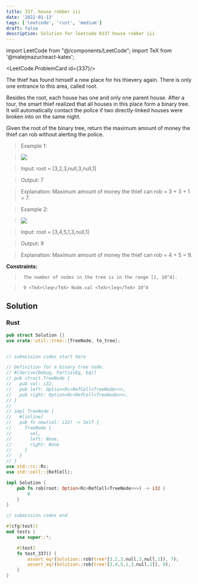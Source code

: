 ```yaml
---
title: 337. house robber iii
date: '2022-01-13'
tags: ['leetcode', 'rust', 'medium']
draft: false
description: Solution for leetcode 0337 house robber iii
---
```

import LeetCode from "@/components/LeetCode";
import TeX from '@matejmazur/react-katex';

<LeetCode.ProblemCard id={337}/>
 

  The thief has found himself a new place for his thievery again. There is only one entrance to this area, called root.

  Besides the root, each house has one and only one parent house. After a tour, the smart thief realized that all houses in this place form a binary tree. It will automatically contact the police if two directly-linked houses were broken into on the same night.

  Given the root of the binary tree, return the maximum amount of money the thief can rob without alerting the police.

   

 >   Example 1:

 >   ![](https://assets.leetcode.com/uploads/2021/03/10/rob1-tree.jpg)

 >   Input: root <TeX>=</TeX> [3,2,3,null,3,null,1]

 >   Output: 7

 >   Explanation: Maximum amount of money the thief can rob <TeX>=</TeX> 3 + 3 + 1 <TeX>=</TeX> 7.

  

 >   Example 2:

 >   ![](https://assets.leetcode.com/uploads/2021/03/10/rob2-tree.jpg)

 >   Input: root <TeX>=</TeX> [3,4,5,1,3,null,1]

 >   Output: 9

 >   Explanation: Maximum amount of money the thief can rob <TeX>=</TeX> 4 + 5 <TeX>=</TeX> 9.

  

   

  **Constraints:**

  

 >   	The number of nodes in the tree is in the range [1, 10^4].

 >   	0 <TeX>\leq</TeX> Node.val <TeX>\leq</TeX> 10^4


## Solution
### Rust
```rust
pub struct Solution {}
use crate::util::tree::{TreeNode, to_tree};


// submission codes start here

// Definition for a binary tree node.
// #[derive(Debug, PartialEq, Eq)]
// pub struct TreeNode {
//   pub val: i32,
//   pub left: Option<Rc<RefCell<TreeNode>>>,
//   pub right: Option<Rc<RefCell<TreeNode>>>,
// }
// 
// impl TreeNode {
//   #[inline]
//   pub fn new(val: i32) -> Self {
//     TreeNode {
//       val,
//       left: None,
//       right: None
//     }
//   }
// }
use std::rc::Rc;
use std::cell::{RefCell};

impl Solution {
    pub fn rob(root: Option<Rc<RefCell<TreeNode>>>) -> i32 {
        0
    }
}

// submission codes end

#[cfg(test)]
mod tests {
    use super::*;

    #[test]
    fn test_337() {
        assert_eq!(Solution::rob(tree![3,2,3,null,3,null,1]), 7);
        assert_eq!(Solution::rob(tree![3,4,5,1,3,null,1]), 9);
    }
}

```
